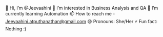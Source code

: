 👋 Hi, I’m @Jeevaahini
👀 I’m interested in Business Analysis and QA
🌱 I’m currently learning Automation
📫 How to reach me - Jeevaahini.atputhanathan@gmail.com
😄 Pronouns: She/Her
⚡ Fun fact: Nothing :)
